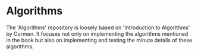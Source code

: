 # Algorithms
The 'Algorithms' repository is loosely based on 'Introduction to Algorithms' by Cormen. It focuses not only on implementing the algorithms mentioned in the book but also on implementing and testing the minute details of these algorithms.
